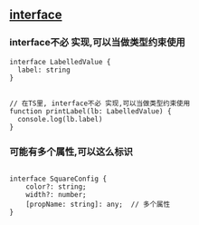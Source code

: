 ## [interface](https://typescript.bootcss.com/interfaces.html)
### interface不必 实现,可以当做类型约束使用
  ```
  interface LabelledValue {
    label: string
  }


  // 在TS里, interface不必 实现,可以当做类型约束使用
  function printLabel(lb: LabelledValue) {
    console.log(lb.label)
  }

  ```


### 可能有多个属性,可以这么标识
  ```

  interface SquareConfig {
      color?: string;
      width?: number;
      [propName: string]: any;  // 多个属性
  }
  ```
